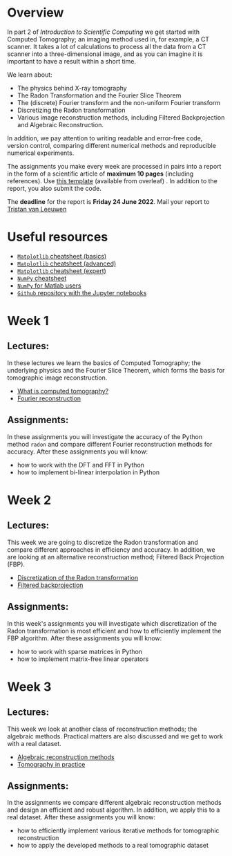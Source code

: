 # Overview

In part 2 of *Introduction to Scientific Computing* we get started with Computed Tomography; an imaging method used in, for example, a CT scanner. It takes a lot of calculations to process all the data from a CT scanner into a three-dimensional image, and as you can imagine it is important to have a result within a short time.

We learn about:

* The physics behind X-ray tomography
* The Radon Transformation and the Fourier Slice Theorem
* The (discrete) Fourier transform and the non-uniform Fourier transform
* Discretizing the Radon transformation
* Various image reconstruction methods, including Filtered Backprojection and Algebraic Reconstruction.

In addition, we pay attention to writing readable and error-free code, version control, comparing different numerical methods and reproducible numerical experiments.

The assignments you make every week are processed in pairs into a report in the form of a scientific article of **maximum 10 pages** (including references). Use [this template](https://www.overleaf.com/latex/templates/preparing-a-manuscript-for-submission-to-an-optica-meeting-or-conference/ryxhcjvjfrjk) (available from overleaf) . In addition to the report, you also submit the code.

The **deadline** for the report is **Friday 24 June 2022**. Mail your report to [Tristan van Leeuwen](mailto:t.vanleeuwen@uu.nl)

# Useful resources

* [`Matplotlib` cheatsheet (basics)](https://camo.githubusercontent.com/b1b8838502a81077591ccadbf45dc45f2207637b41245e557198b680b0a2e662/68747470733a2f2f6d6174706c6f746c69622e6f72672f63686561747368656574732f68616e646f75742d626567696e6e65722e706e67)
* [`Matplotlib` cheatsheet (advanced)](https://camo.githubusercontent.com/fc055a0d3897e7aec7ec66fc1d7f70cfb2873f82eb5be4ea977286a1cf08fa74/68747470733a2f2f6d6174706c6f746c69622e6f72672f63686561747368656574732f68616e646f75742d696e7465726d6564696174652e706e67)
* [`Matplotlib` cheatsheet (expert)](https://camo.githubusercontent.com/62a744e98372f7aaad377cf1f535dcc10117ff196c876102682b03ca4759f420/68747470733a2f2f6d6174706c6f746c69622e6f72672f63686561747368656574732f68616e646f75742d746970732e706e67)
* [`NumPy` cheatsheet](http://datacamp-community-prod.s3.amazonaws.com/ba1fe95a-8b70-4d2f-95b0-bc954e9071b0)
* [`NumPy` for Matlab users](https://numpy.org/doc/stable/user/numpy-for-matlab-users.html)
* [`Github` repository with the Jupyter notebooks](https://github.com/TristanvanLeeuwen/InleidingSC2-CT)

# Week 1

## Lectures:

In these lectures we learn the basics of Computed Tomography; the underlying physics and the Fourier Slice Theorem, which forms the basis for tomographic image reconstruction.

* [What is computed tomography?](https://tristanvanleeuwen.github.io/InleidingSC2-CT/lecture1.html)
* [Fourier reconstruction](https://tristanvanleeuwen.github.io/InleidingSC2-CT/lecture2.html)

## Assignments:

In these assignments you will investigate the accuracy of the Python method `radon` and compare different Fourier reconstruction methods for accuracy. After these assignments you will know:

* how to work with the DFT and FFT in Python
* how to implement bi-linear interpolation in Python

# Week 2

## Lectures:

This week we are going to discretize the Radon transformation and compare different approaches in efficiency and accuracy. In addition, we are looking at an alternative reconstruction method; Filtered Back Projection (FBP).

* [Discretization of the Radon transformation](https://tristanvanleeuwen.github.io/IntroductionSC2-CT/lecture3.html)
* [Filtered backprojection](https://tristanvanleeuwen.github.io/IntroductionSC2-CT/lecture4.html)

## Assignments:

In this week's assignments you will investigate which discretization of the Radon transformation is most efficient and how to efficiently implement the FBP algorithm. After these assignments you will know:

* how to work with sparse matrices in Python
* how to implement matrix-free linear operators

# Week 3

## Lectures:

This week we look at another class of reconstruction methods; the algebraic methods. Practical matters are also discussed and we get to work with a real dataset.

* [Algebraic reconstruction methods](https://tristanvanleeuwen.github.io/IntroductionSC2-CT/lecture5.html)
* [Tomography in practice](https://tristanvanleeuwen.github.io/InleidingSC2-CT/lecture6.html)

## Assignments:

In the assignments we compare different algebraic reconstruction methods and design an efficient and robust algorithm. In addition, we apply this to a real dataset. After these assignments you will know:

* how to efficiently implement various iterative methods for tomographic reconstruction
* how to apply the developed methods to a real tomographic dataset
